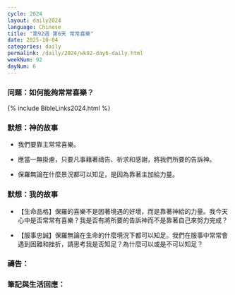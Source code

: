 ```yaml
---
cycle: 2024
layout: daily2024
language: Chinese
title: "第92週 第6天 常常喜樂"
date: 2025-10-04
categories: daily
permalink: /daily/2024/wk92-day6-daily.html
weekNum: 92
dayNum: 6
---
```


### 问题：如何能夠常常喜樂？

{% include BibleLinks2024.html %}

### 默想：神的故事 
+ 我們要靠主常常喜樂。

+ 應當一無掛慮，只要凡事藉著禱告、祈求和感謝，將我們所要的告訴神。

+ 保羅無論在什麼景況都可以知足，是因為靠著主加給力量。

### 默想：我的故事
+ 【生命品格】保羅的喜樂不是因著境遇的好壞，而是靠著神給的力量。我今天心中是否常常有喜樂？我是否有將所要的告訴神而不是靠著自己來努力完成？

+ 【服事忠誠】保羅無論在生命的什麼境況下都可以知足。我們在服事中常常會遇到困難和挫折，請思考我是否知足？為什麼可以或是不可以知足？

### 禱告：

### 筆記與生活回應：

